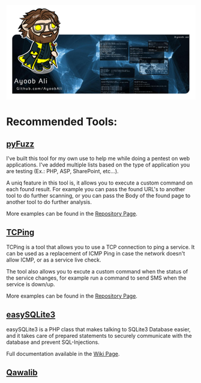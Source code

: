 ![Banner](banner-avatar-tr.png)

# Recommended Tools:

## [pyFuzz](https://github.com/AyoobAli/pyfuzz)

I've built this tool for my own use to help me while doing a pentest on web applications. I've added multiple lists based on the type of application you are testing (Ex.: PHP, ASP, SharePoint, etc...).

A uniq feature in this tool is, it allows you to execute a custom command on each found result. For example you can pass the found URL's to another tool to do further scanning, or you can pass the Body of the found page to another tool to do further analysis.

More examples can be found in the [Repository Page](https://github.com/AyoobAli/pyfuzz#usage).


## [TCPing](https://github.com/AyoobAli/TCPing)

TCPing is a tool that allows you to use a TCP connection to ping a service. It can be used as a replacement of ICMP Ping in case the network doesn't allow ICMP, or as a service live check.

The tool also allows you to excute a custom command when the status of the service changes, for example run a command to send SMS when the service is down/up.

More examples can be found in the [Repository Page](https://github.com/AyoobAli/TCPing#usage).


## [easySQLite3](https://github.com/AyoobAli/easySQLite3)

easySQLite3 is a PHP class that makes talking to SQLite3 Database easier, and it takes care of prepared statements to securely communicate with the database and prevent SQL-Injections.

Full documentation available in the [Wiki Page](https://github.com/AyoobAli/easySQLite3/wiki).


## [Qawalib](https://github.com/AyoobAli/Qawalib)
